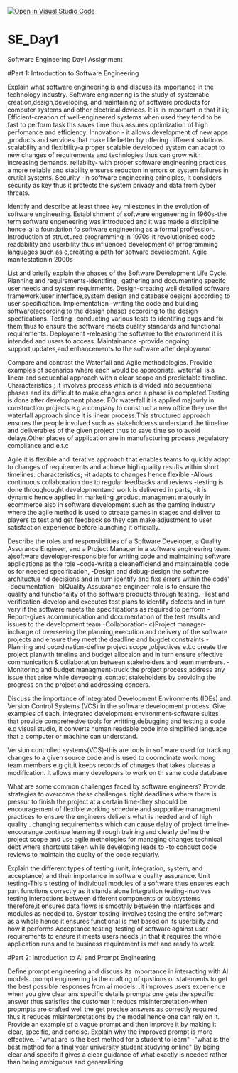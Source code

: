 [![Open in Visual Studio Code](https://classroom.github.com/assets/open-in-vscode-2e0aaae1b6195c2367325f4f02e2d04e9abb55f0b24a779b69b11b9e10269abc.svg)](https://classroom.github.com/online_ide?assignment_repo_id=18488374&assignment_repo_type=AssignmentRepo)
# SE_Day1
Software Engineering Day1 Assignment

#Part 1: Introduction to Software Engineering

Explain what software engineering is and discuss its importance in the technology industry.
  Software engineering is the study of systematic creation,design,developing, and  maintaining of software products for computer systems and other electrical devices.
It is in important in that it is;
 Efficient-creation of well-engineered systems when used they tend to be fast to perform task ths saves time thus assures optimization of high perfomance and efficiency.
 Innovation - it allows development of new apps ,products and services that make life better by offering different solutions.
 scalability and flexibility-a proper scalable developed system  can  adapt to new changes of requirements and technlogies thus can grow with increasing demands.
 reliabilty- with proper software engineering practices, a more  reliable and stability ensures reducton in errors or system failures in crutial systems.
 Security -in software engineering  principles, it considers security as  key thus it protects the system privacy and data from cyber threats.

Identify and describe at least three key milestones in the evolution of software engineering. 
 Establishment  of software engeneering in 1960s-the term software engeneering was introduced and it was made a discipline hence lai a foundation fo software engineering as a formal proffession.
 Introduction of structured programming in 1970s-it revolutionised code readability and userbility thus influenced development of prrogramming languages such as c,creating a path for sotware development.
 Agile manifestationin 2000s-


List and briefly explain the phases of the Software Development Life Cycle.
 Planning and requirements-identifing , gathering and documenting specifc user needs and system requirments. 
 Design-creating well detailed software framework(user interface,system design and database design)
  according to user specification.
 Implementation -writing the code and building  software(according to the design phase) according to the design specfications.
 Testing -conducting various tests to identifing bugs and fix them,thus to ensure the software meets quality standards and functional requirements.
 Deployment -releasing the software to the envronment it is intended and users to access.
 Maintainance -provide ongoing support,updates,and enhancements to the software after deployment.
 
 
 


Compare and contrast the Waterfall and Agile methodologies. Provide examples of scenarios where each would be appropriate.
   waterfall is a linear and sequential approach with  a clear scope  and predictable timeline.
    Characteristics ; it involves process which is divided into sequentional phases and its difficult to make changes  once a phase is completed.Testing is done after development phase.
FOr waterfall it is applied majourly in construction projects e.g a company to construct a new office they use the waterfall approach since it is linear process.This structured approach ensures the people involved such as stakeholderss understand the timeline and deliverables of the given project  thus to save time  so to avoid delays.Other places of application are  in manufacturing process ,regulatory compliance and e.t.c
   
   Agile it is flexible and iterative approach that enables teams to quickly adapt to changes of requirements and achieve  high quality results within short timelines.
   characteristics;
   -it adapts to changes hence flexible
   -Allows continuous collaboration due to regular feedbacks and reviews
   -testing is done throughought developmentand work is delivered in  parts,
   -it is dynamic hence applied in marketing ,product managment majourly in ecommerce also in software development such as the gaming industry where the agile method is used to ctreate  games in stages and deliver to players to test  and get feedback so they can make adjustment to user satisfaction experience before launching it officially.
   
      
  
Describe the roles and responsibilities of a Software Developer, a Quality Assurance Engineer, and a Project Manager in a software engineering team.
a)software developer-responsible for writing code and maintaining software applications as the role
-code-write a cleanefficiend and maintainable code os for needed specification,
-Design and debug-design the software archituctue nd decisions and in turn identify and fixs errors within the code'
-documentation-
b)Quality Assuarance engineer-role is to ensure the quality and functionality of the software products through testing.
-Test and verification-develop and executes test plans to identify defects and in turn very if the software meets the specifications as required to perform
-Report-gives acommunication and  documentation of the test  results and issues to the development team
-Collaboration-
c)Project manager-incharge of overseeing the planning,execution and delivery of the software projects and ensure they meet the deadline and bugdet constraints
-Planning and coordination-define project scope ,objectives e.t.c create the project planwith tmelins and budget allocaion and in turn  ensure effective communication & collaboration between stakeholders and team members.
-Monitoring and budget managment-truck the project process,address any issue that arise while deveoping ,contact stakeholders by providing the progress on the project  and addressing concers.


Discuss the importance of Integrated Development Environments (IDEs) and Version Control Systems (VCS) in the software development process. Give examples of each.
integrated development environment-software suites that provide comprehesive tools for writting,debugging and testing a code e.g visual studio,
it converts human readable code  into simplified language that  a computer or machine can understand.

Version controlled systems(VCS)-this are tools in software used for tracking changes to a given source code and is used to coorndinate work mong team members e.g git,it keeps records of chnages  that takes placeas a modification.
It allows many developers to work on th same code database 

What are some common challenges faced by software engineers? Provide strategies to overcome these challenges.
tight deadlines where there is pressur to finish the project at a certain time-they shoould be  encouragement of flexible working schedule and supportive managment practices to ensure the engineers delivers what is needed and of high quality .
changing requirementss which can cause delay of project timeline-encourange continue learning through training and  clearly define the project scope and use agile methologies for managing changes
technical debt where shortcuts taken while developing leads to -to conduct code reviews to maintain the qualty of the code regularly.

Explain the different types of testing (unit, integration, system, and acceptance) and their importance in software quality assurance.
Unit testing-This s testing of individual modules of a software thus ensures each part functions correctly as it stands alone
Integration testing-involves testing interactions between different components or subsystems therefore,it  ensures data flows is smoothly between the interfaces and modules as needed to.
System testing-involves tesing the entire software as a whole hence it ensures functional is met based on its userbility and how it performs
Acceptance testing-testing of software against user requirements to ensure it meets users needs ,in that it requires the whole application runs and te business requirement is met and ready to work.

#Part 2: Introduction to AI and Prompt Engineering


Define prompt engineering and discuss its importance in interacting with AI models.
prompt engineering ia the crafting of qustions or statements to get the best possible responses from ai models.
.it improves users experience when you give clear ans specific details prompts one gets the specific answer thus satisfies the customer
it reducs misinterpretation-when propmpts are crafted well the get precise answers as correctly required thus it reduces misinterpretations by the model hence one can rely on it.
Provide an example of a vague prompt and then improve it by making it clear, specific, and concise. Explain why the improved prompt is more effective.
-"what are is the best method for a student to learn"
-"what is the best method  for a final year university student studying online"
By being clear and specifc it gives a clear guidance of what exactly is needed rather than being ambiguous and generalizing.

